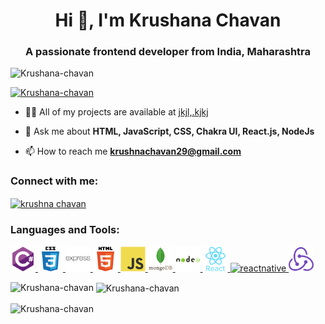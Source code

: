 <h1 align="center">Hi 👋, I'm Krushana Chavan</h1>
<h3 align="center">A passionate frontend developer from India, Maharashtra</h3>

<p align="left"> <img src="https://komarev.com/ghpvc/?username=Krushana-chavan&label=Profile%20views&color=0e75b6&style=flat" alt="Krushana-chavan" /> </p>

<p align="left"> <a href="https://github.com/ryo-ma/github-profile-trophy"><img src="https://github-profile-trophy.vercel.app/?username=Krushana-chavan" alt="Krushana-chavan" /></a> </p>

- 👨‍💻 All of my projects are available at [jkjl,.kjkj](jkjl,.kjkj)

- 💬 Ask me about **HTML, JavaScript, CSS, Chakra UI, React.js, NodeJs**

- 📫 How to reach me **krushnachavan29@gmail.com**

<h3 align="left">Connect with me:</h3>
<p align="left">
<a href="https://linkedin.com/in/Krushana chavan" target="blank"><img align="center" src="https://raw.githubusercontent.com/rahuldkjain/github-profile-readme-generator/master/src/images/icons/Social/linked-in-alt.svg" alt="krushna chavan" height="30" width="40" /></a>
</p>

<h3 align="left">Languages and Tools:</h3>
<p align="left"> <a href="https://www.w3schools.com/cs/" target="_blank" rel="noreferrer"> <img src="https://raw.githubusercontent.com/devicons/devicon/master/icons/csharp/csharp-original.svg" alt="csharp" width="40" height="40"/> </a> <a href="https://www.w3schools.com/css/" target="_blank" rel="noreferrer"> <img src="https://raw.githubusercontent.com/devicons/devicon/master/icons/css3/css3-original-wordmark.svg" alt="css3" width="40" height="40"/> </a> <a href="https://expressjs.com" target="_blank" rel="noreferrer"> <img src="https://raw.githubusercontent.com/devicons/devicon/master/icons/express/express-original-wordmark.svg" alt="express" width="40" height="40"/> </a> <a href="https://www.w3.org/html/" target="_blank" rel="noreferrer"> <img src="https://raw.githubusercontent.com/devicons/devicon/master/icons/html5/html5-original-wordmark.svg" alt="html5" width="40" height="40"/> </a> <a href="https://developer.mozilla.org/en-US/docs/Web/JavaScript" target="_blank" rel="noreferrer"> <img src="https://raw.githubusercontent.com/devicons/devicon/master/icons/javascript/javascript-original.svg" alt="javascript" width="40" height="40"/> </a> <a href="https://www.mongodb.com/" target="_blank" rel="noreferrer"> <img src="https://raw.githubusercontent.com/devicons/devicon/master/icons/mongodb/mongodb-original-wordmark.svg" alt="mongodb" width="40" height="40"/> </a> <a href="https://nodejs.org" target="_blank" rel="noreferrer"> <img src="https://raw.githubusercontent.com/devicons/devicon/master/icons/nodejs/nodejs-original-wordmark.svg" alt="nodejs" width="40" height="40"/> </a> <a href="https://reactjs.org/" target="_blank" rel="noreferrer"> <img src="https://raw.githubusercontent.com/devicons/devicon/master/icons/react/react-original-wordmark.svg" alt="react" width="40" height="40"/> </a> <a href="https://reactnative.dev/" target="_blank" rel="noreferrer"> <img src="https://reactnative.dev/img/header_logo.svg" alt="reactnative" width="40" height="40"/> </a> <a href="https://redux.js.org" target="_blank" rel="noreferrer"> <img src="https://raw.githubusercontent.com/devicons/devicon/master/icons/redux/redux-original.svg" alt="redux" width="40" height="40"/> </a> </p>

<p><img align="left" src="https://github-readme-stats.vercel.app/api/top-langs?username=Krushana-chavan&show_icons=true&locale=en&layout=compact" alt="Krushana-chavan" /></p>

<p>&nbsp;<img align="center" src="https://github-readme-stats.vercel.app/api?username=Krushana-chavan&show_icons=true&locale=en" alt="Krushana-chavan" /></p>

<p><img align="center" src="https://github-readme-streak-stats.herokuapp.com/?user=Krushana-chavan&" alt="Krushana-chavan" /></p>
